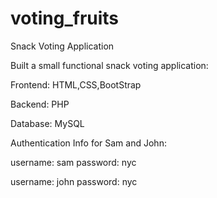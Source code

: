 # voting_fruits
Snack Voting Application

Built a small functional snack voting application:

Frontend: HTML,CSS,BootStrap

Backend:  PHP

Database: MySQL



Authentication Info for Sam and John:

username: sam
        password: nyc

username: john
password: nyc

